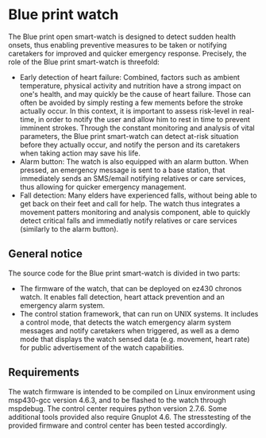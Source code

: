 Blue print watch
================

The Blue print open smart-watch is designed to detect sudden health onsets, thus enabling preventive measures to be taken or notifying caretakers for improved and quicker emergency response. Precisely, the role of the Blue print smart-watch is threefold:
- Early detection of heart failure: Combined, factors such as ambient temperature, physical activity and nutrition have a strong impact on one's health, and may quickly be the cause of heart failure. Those can often be avoided by simply resting a few mements before the stroke actually occur. In this context, it is important to assess risk-level in real-time, in order to notify the user and allow him to rest in time to prevent imminent strokes. Through the constant monitoring and analysis of vital parameters, the Blue print smart-watch can detect at-risk situation before they actually occur, and notify the person and its caretakers when taking action may save his life.
- Alarm button: The watch is also equipped with an alarm button. When pressed, an emergency message is sent to a base station, that immediately sends an SMS/email notifying relatives or care services, thus allowing for quicker emergency management.
- Fall detection: Many elders have experienced falls, without being able to get back on their feet and call for help. The watch thus integrates a movement patters monitoring and analysis component, able to quickly detect critical falls and immediatly notify relatives or care services (similarly to the alarm button).


General notice
--------------

The source code for the Blue print smart-watch is divided in two parts:
- The firmware of the watch, that can be deployed on ez430 chronos watch. It enables fall detection, heart attack prevention and an emergency alarm system. 
- The control station framework, that can run on UNIX systems. It includes a control mode, that detects the watch emergency alarm system messages and notify caretakers when triggered, as well as a demo mode that displays the watch sensed data (e.g. movement, heart rate) for public advertisement of the watch capabilities.


Requirements
------------

The watch firmware is intended to be compiled on Linux environment using msp430-gcc version 4.6.3, and to be flashed to the watch through mspdebug. The control center requires python version 2.7.6. Some additional tools provided also require Gnuplot 4.6. The stresstesting of the provided firmware and control center has been tested accordingly.